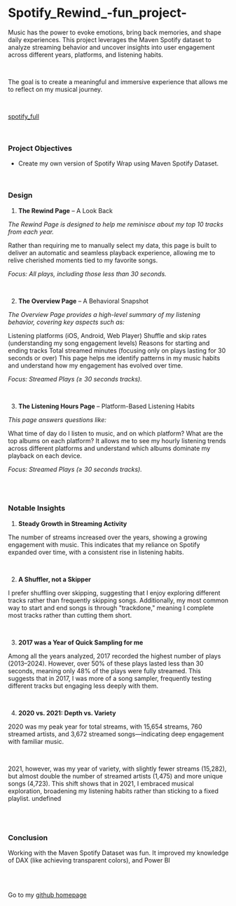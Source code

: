 # Spotify_Rewind_-fun_project-



Music has the power to evoke emotions, bring back memories, and shape daily experiences. This project leverages the Maven Spotify dataset to analyze streaming behavior and uncover insights into user engagement across different years, platforms, and listening habits.

<br/>

The goal is to create a meaningful and immersive experience that allows me to reflect on my musical journey.

<br/>

[spotify_full](https://github.com/Blessing336/Spotify_Rewind_-fun_project-/blob/3655e84f7c88aaf4d93d66dd0d6af2ff42865531/Spotify_full.gif)

<br/>

### Project Objectives
* Create my own version of Spotify Wrap using Maven Spotify Dataset.

<br/>

### Design

1. **The Rewind Page** – A Look Back

*The Rewind Page is designed to help me reminisce about my top 10 tracks from each year.*

Rather than requiring me to manually select my data, this page is built to deliver an automatic and seamless playback experience, allowing me to relive cherished moments tied to my favorite songs.

*Focus: All plays, including those less than 30 seconds.*

<br/>

2. **The Overview Page** – A Behavioral Snapshot

*The Overview Page provides a high-level summary of my listening behavior, covering key aspects such as:*

Listening platforms (iOS, Android, Web Player)
Shuffle and skip rates (understanding my song engagement levels)
Reasons for starting and ending tracks
Total streamed minutes (focusing only on plays lasting for 30 seconds or over)
This page helps me identify patterns in my music habits and understand how my engagement has evolved over time.

*Focus: Streamed Plays (≥ 30 seconds tracks).*

<br/>

3. **The Listening Hours Page** – Platform-Based Listening Habits

*This page answers questions like:*

What time of day do I listen to music, and on which platform?
What are the top albums on each platform?
It allows me to see my hourly listening trends across different platforms and understand which albums dominate my playback on each device.

*Focus: Streamed Plays (≥ 30 seconds tracks).*

<br/><br/>

### Notable Insights
1. **Steady Growth in Streaming Activity**

The number of streams increased over the years, showing a growing engagement with music. This indicates that my reliance on Spotify expanded over time, with a consistent rise in listening habits.

<br/>

2. **A Shuffler, not a Skipper**

I prefer shuffling over skipping, suggesting that I enjoy exploring different tracks rather than frequently skipping songs. Additionally, my most common way to start and end songs is through "trackdone," meaning I complete most tracks rather than cutting them short.

<br/>

3. **2017 was a Year of Quick Sampling for me**

Among all the years analyzed, 2017 recorded the highest number of plays (2013–2024). However, over 50% of these plays lasted less than 30 seconds, meaning only 48% of the plays were fully streamed. This suggests that in 2017, I was more of a song sampler, frequently testing different tracks but engaging less deeply with them.

<br/>

4. **2020 vs. 2021: Depth vs. Variety**

2020 was my peak year for total streams, with 15,654 streams, 760 streamed artists, and 3,672 streamed songs—indicating deep engagement with familiar music.

<br/>

2021, however, was my year of variety, with slightly fewer streams (15,282), but almost double the number of streamed artists (1,475) and more unique songs (4,723). This shift shows that in 2021, I embraced musical exploration, broadening my listening habits rather than sticking to a fixed playlist.
undefined

<br/><br/>

### Conclusion

Working with the Maven Spotify Dataset was fun. It improved my knowledge of DAX (like achieving transparent colors), and Power BI



<br/><br/>

Go to my [github homepage](https://github.com/Blessing336)
